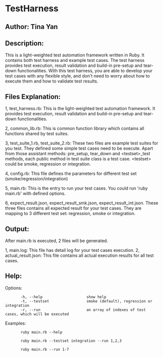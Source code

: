 # TestHarness

Author:  Tina Yan
-------------------------------------------------

Description: 
-------------------------------------------------

This is a light-weighted test automation framework written in Ruby. It contains both test harness and example test cases. The test harness provides test execution, result validation and build-in pre-setup and tear-down functionalities.  With this test harness, you are able to develop your test cases with any flexible style, and don't need to worry about how to execute them and how to validate test results.

Files Explanation:
-------------------------------------------------

1, test_harness.rb: This is the light-weighted test automation framework. It provides test execution, result validation and build-in pre-setup and tear-down functionalities.

2, common_lib.rb: This is common function library which contains all functions shared by test suites.

3, test_suite_1.rb, test_suite_2.rb: These two files are example test suites for you test. They defined some simple test cases need to be execute. Apart from those assistant methods: pre_setup, tear_down and \<testset\>_test methods, each public method in test suite class is a test case. \<testset\> could be smoke, regression or integration.

4, config.rb: This file defines the parameters for different test set (smoke/regression/integration)

5, main.rb:  This is the entry to run your test cases. You could run 'ruby main.rb' with defined options.

6, expect_result.json, expect_result_smk.json, expect_result_int.json. These three files contains all expected result for your test cases. They are mapping to 3 different test set: regression, smoke or integration.

Output:
---------------------------------------------------
After main.rb is executed, 2 files will be generated. 

1, main.log: This file has detail log for your test cases execution.
2, actual_result.json: This file contains all actual execution results for all test cases.

Help:
---------------------------------------------------
Options:

           -h, --help                    show help  
           -t, --testset                 smoke (default), regression or integration
           -r, --run                     an array of indexes of test cases, which will be executed

Examples:

           ruby main.rb --help
           
           ruby main.rb --testset integration --run 1,2,3
           
           ruby main.rb --run 1-7
